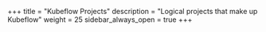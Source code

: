 +++
title = "Kubeflow Projects"
description = "Logical projects that make up Kubeflow"
weight = 25
sidebar_always_open = true
+++
